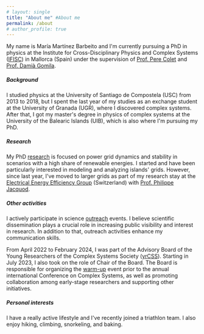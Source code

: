 ```yaml
---
# layout: single
title: "About me" #About me
permalink: /about
# author_profile: true
---
```


My name is María Martínez Barbeito and I'm currently pursuing a PhD in physics at the Institute for Cross-Disciplinary Physics and Complex Systems ([IFISC](https://ifisc.uib-csic.es/en/)) in Mallorca (Spain) under the supervision of [Prof. Pere Colet](https://scholar.google.es/citations?user=7BDoa9YAAAAJ&hl=es&oi=ao) and [Prof. Damià Gomila](https://scholar.google.es/citations?user=f1lvcgcAAAAJ&hl=es). 

<h5>Background</h5>

I studied physics at the University of Santiago de Compostela (USC) from 2013 to 2018, but I spent the last year of my studies as an exchange student at the University of Granada (UGR), where I discovered complex systems. After that, I got my master's degree in physics of complex systems at the University of the Balearic Islands (UIB), which is also where I'm pursuing my PhD. 

<h5>Research</h5>

My PhD [research](/research) is focused on power grid dynamics and stability in scenarios with a high share of renewable energies. I started and have been particularly interested in modeling and analyzing islands' grids. However, since last year, I've moved to larger grids as part of my research stay at the [Electrical Energy Efficiency Group](https://etranselec.ch) (Switzerland) with [Prof. Philippe Jacquod](https://scholar.google.es/citations?user=LaIhRvEAAAAJ&hl=es&oi=ao).

<h5>Other activities</h5>

I actively participate in science [outreach](/outreach) events. I believe scientific dissemination plays a crucial role in increasing public visibility and interest in research. In addition to that, outreach activities enhance my communication skills.

From April 2022 to February 2024, I was part of the Advisory Board of the Young Researchers of the Complex Systems Society ([yrCSS](https://yrcss.cssociety.org)). Starting in July 2023, I also took on the role of Chair of the Board. The Board is responsible for organizing the [warm-up](https://yrcss.cssociety.org/warm-up/) event prior to the annual international Conference on Complex Systems, as well as promoting collaboration among early-stage researchers and supporting other initiatives.


<h5>Personal interests</h5>

I have a really active lifestyle and I've recently joined a triathlon team. I also enjoy hiking, climbing, snorkeling, and baking.
